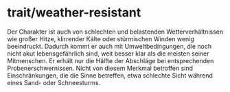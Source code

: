 # trait/weather-resistant

Der Charakter ist auch von schlechten und belastenden Wetterverhältnissen wie großer Hitze, klirrender Kälte oder stürmischen Winden wenig beeindruckt. Dadurch kommt er auch mit Umweltbedingungen, die noch nicht akut lebensgefährlich sind, weit besser klar als die meisten seiner Mitmenschen. Er erhält nur die Hälfte der Abschläge bei entsprechenden Probenerschwernissen. Nicht von diesem Merkmal betroffen sind Einschränkungen, die die Sinne betreffen, etwa schlechte Sicht während eines Sand- oder Schneesturms.
